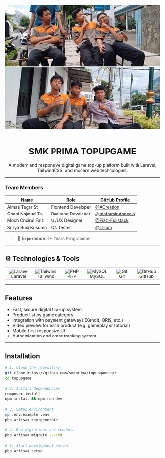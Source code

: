 <table>
  <tr>
      <img src="./public/images/team1.jpg" alt="Banner 1" width="100%" height="200px" style="object-fit: cover;" />
      <img src="./public/images/team2.jpg" alt="Banner 2" width="100%" height="200px" style="object-fit: cover;" />
  </tr>
</table>


<h1 align="center">SMK PRIMA TOPUPGAME</h1>

<p align="center">
  A modern and responsive digital game top-up platform built with Laravel, TailwindCSS, and modern web technologies.
</p>

---

### Team Members

| Name              | Role               | GitHub Profile                                         |
|-------------------|--------------------|--------------------------------------------------------|
| Almas Tegar St    | Frontend Developer | [@ACreation](https://github.com/ACreatioon)            |
| Ghani Najmud Ts.  | Backend Developer  | [@mefromindonesia](https://github.com/mefromindonesia) |
| Moch Choirul Faiz | UI/UX Designer     | [@Fizz-Fullstack](https://github.com/Fizz-Fullstack)   |
| Surya Budi Kusuma | QA Tester          | [@lil-bro](https://github.com/lil-bro)                 |

> 🔧 **Experience**: 1+ Years Programmer

---

## ⚙️ Technologies & Tools

<table>
  <tr>
    <td align="center" width="96">
      <img src="https://skillicons.dev/icons?i=laravel" width="48" alt="Laravel" /><br>Laravel
    </td>
    <td align="center" width="96">
      <img src="https://skillicons.dev/icons?i=tailwind" width="48" alt="Tailwind" /><br>Tailwind
    </td>
    <td align="center" width="96">
      <img src="https://skillicons.dev/icons?i=php" width="48" alt="PHP" /><br>PHP
    </td>
    <td align="center" width="96">
      <img src="https://skillicons.dev/icons?i=mysql" width="48" alt="MySQL" /><br>MySQL
    </td>
    <td align="center" width="96">
      <img src="https://skillicons.dev/icons?i=git" width="48" alt="Git" /><br>Git
    </td>
    <td align="center" width="96">
      <img src="https://skillicons.dev/icons?i=github" width="48" alt="GitHub" /><br>GitHub
    </td>
  </tr>
</table>

---

## Features

- Fast, secure digital top-up system
- Product list by game category
- Integration with payment gateways (Xendit, QRIS, etc.)
- Video preview for each product (e.g. gameplay or tutorial)
- Mobile-first responsive UI
- Authentication and order tracking system

---

## Installation

```bash
# 1. Clone the repository
git clone https://github.com/smkprima/topupgame.git
cd topupgame

# 2. Install dependencies
composer install
npm install && npm run dev

# 3. Setup environment
cp .env.example .env
php artisan key:generate

# 4. Run migrations and seeders
php artisan migrate --seed

# 5. Start development server
php artisan serve
